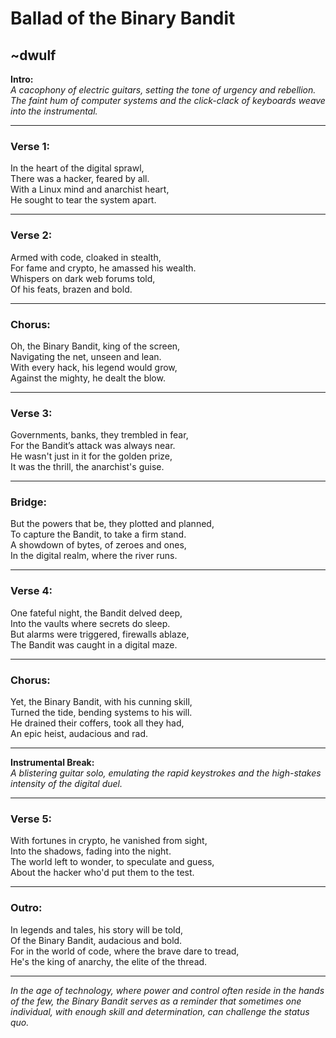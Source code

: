   # **Ballad of the Binary Bandit**
~dwulf
---

**Intro:**  
_A cacophony of electric guitars, setting the tone of urgency and rebellion. The faint hum of computer systems and the click-clack of keyboards weave into the instrumental._

---

### **Verse 1:**  
In the heart of the digital sprawl,  
There was a hacker, feared by all.  
With a Linux mind and anarchist heart,  
He sought to tear the system apart.

---

### **Verse 2:**  
Armed with code, cloaked in stealth,  
For fame and crypto, he amassed his wealth.  
Whispers on dark web forums told,  
Of his feats, brazen and bold.

---

### **Chorus:**  
Oh, the Binary Bandit, king of the screen,  
Navigating the net, unseen and lean.  
With every hack, his legend would grow,  
Against the mighty, he dealt the blow.

---

### **Verse 3:**  
Governments, banks, they trembled in fear,  
For the Bandit’s attack was always near.  
He wasn't just in it for the golden prize,  
It was the thrill, the anarchist's guise.

---

### **Bridge:**  
But the powers that be, they plotted and planned,  
To capture the Bandit, to take a firm stand.  
A showdown of bytes, of zeroes and ones,  
In the digital realm, where the river runs.

---

### **Verse 4:**  
One fateful night, the Bandit delved deep,  
Into the vaults where secrets do sleep.  
But alarms were triggered, firewalls ablaze,  
The Bandit was caught in a digital maze.

---

### **Chorus:**  
Yet, the Binary Bandit, with his cunning skill,  
Turned the tide, bending systems to his will.  
He drained their coffers, took all they had,  
An epic heist, audacious and rad.

---

**Instrumental Break:**  
_A blistering guitar solo, emulating the rapid keystrokes and the high-stakes intensity of the digital duel._

---

### **Verse 5:**  
With fortunes in crypto, he vanished from sight,  
Into the shadows, fading into the night.  
The world left to wonder, to speculate and guess,  
About the hacker who'd put them to the test.

---

### **Outro:**  
In legends and tales, his story will be told,  
Of the Binary Bandit, audacious and bold.  
For in the world of code, where the brave dare to tread,  
He's the king of anarchy, the elite of the thread.

---

_In the age of technology, where power and control often reside in the hands of the few, the Binary Bandit serves as a reminder that sometimes one individual, with enough skill and determination, can challenge the status quo._

